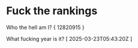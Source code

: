 # Fuck the rankings

Who the hell am I?
{ 12820915 }

What fucking year is it?
[ 2025-03-23T05:43:20Z ]
